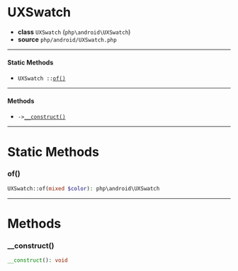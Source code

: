 # UXSwatch

- **class** `UXSwatch` (`php\android\UXSwatch`)
- **source** `php/android/UXSwatch.php`

---

#### Static Methods

- `UXSwatch ::`[`of()`](#method-of)

---

#### Methods

- `->`[`__construct()`](#method-__construct)

---
# Static Methods

<a name="method-of"></a>

### of()
```php
UXSwatch::of(mixed $color): php\android\UXSwatch
```

---
# Methods

<a name="method-__construct"></a>

### __construct()
```php
__construct(): void
```